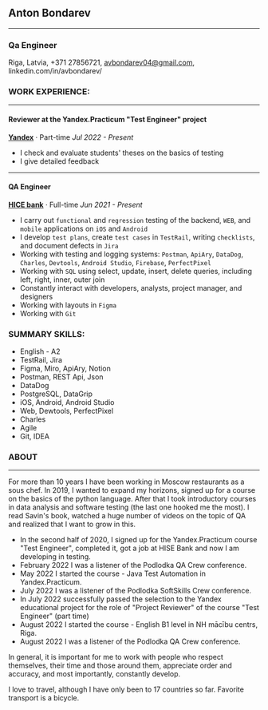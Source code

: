 ## **Anton Bondarev** 
----------------------
### Qa Engineer
Riga, Latvia, +371 27856721, avbondarev04@gmail.com, linkedin.com/in/avbondarev/
### **WORK EXPERIENCE:**
------------------------
#### Reviewer at the Yandex.Practicum "Test Engineer" project
[**Yandex**](https://practicum.yandex.ru/qa-engineer/) · Part-time
*Jul 2022 - Present*
* I check and evaluate students' theses on the basics of testing
* I give detailed feedback
--------------------------
#### QA Engineer
[**HICE bank**](https://hicebank.ru/) · Full-time
*Jun 2021 - Present*
* I carry out `functional` and `regression` testing of the backend, `WEB`, and `mobile` applications on `iOS` and `Android`
* I develop `test plans`, create `test cases` in `TestRail`, writing `checklists`, and document defects in `Jira`
* Working with testing and logging systems: `Postman`, `ApiAry`, `DataDog`, `Charles`, `Devtools`, `Android Studio`, `Firebase`, `PerfectPixel`
* Working with `SQL` using select, update, insert, delete queries, including left, right, inner, outer join
* Constantly interact with developers, analysts, project manager, and designers
* Working with layouts in `Figma`
* Working with `Git`
### **SUMMARY SKILLS:**
* English - A2 
* TestRail, Jira 
* Figma, Miro, ApiAry, Notion 
* Postman, REST Api, Json 
* DataDog 
* PostgreSQL, DataGrip 
* iOS, Android, Android Studio 
* Web, Dewtools, PerfectPixel 
* Charles 
* Agile 
* Git, IDEA
### **ABOUT**
---------------------------
For more than 10 years I have been working in Moscow restaurants as a sous chef. In 2019, I wanted to expand my horizons, signed up for a course on the basics of the python language. After that I took introductory courses in data analysis and software testing (the last one hooked me the most). I read Savin's book, watched a huge number of videos on the topic of QA and realized that I want to grow in this.

* In the second half of 2020, I signed up for the Yandex.Practicum course "Test Engineer", completed it, got a job at HISE Bank and now I am developing in testing.
* February 2022 I was a listener of the Podlodka QA Crew conference.
* May 2022 I started the course - Java Test Automation in Yandex.Practicum.
* July 2022 I was a listener of the Podlodka SoftSkills Crew conference.
* In July 2022 successfully passed the selection to the Yandex educational project for the role of "Project Reviewer" of the course "Test Engineer" (part time)
* August 2022 I started the course - English B1 level in NH mācību centrs, Riga.
* August 2022 I was a listener of the Podlodka QA Crew conference.

In general, it is important for me to work with people who respect themselves, their time and those around them, appreciate order and accuracy, and most importantly, constantly develop.

I love to travel, although I have only been to 17 countries so far. Favorite transport is a bicycle.
